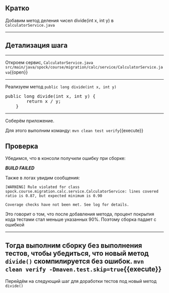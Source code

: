 ## Кратко
Добавим метод деления чисел divide(int x, int y) в `CalculatorService.java`
____
## Детализация шага
____
Откроем сервис, `CalculatorService.java`
    `src/main/java/spock/course/migration/calc/service/CalculatorService.java`{{open}}
____
Реализуем метод `public long divide(int x, int y)`

<pre class="file" data-filename="./src/main/java/spock/course/migration/calc/service/CalculatorService.java" data-target="insert" data-marker="    //------------->">
public long divide(int x, int y) {
        return x / y;
    }
</pre>

----
Соберём приложение.

Для этого выполним команду:
`mvn clean test verify`{{execute}}

## Проверка

Убедимся, что в консоли получили ошибку при сборке:

**_BUILD FAILED_**

Также в логах увидим сообщения:
```
[WARNING] Rule violated for class spock.course.migration.calc.service.CalculatorService: lines covered ratio is 0.87, but expected minimum is 0.90

Coverage checks have not been met. See log for details.
```

Это говорит о том, что после добавления метода, процент покрытия кода тестами стал меньше указанных 90%. Поэтому сборка падает с ошибкой
 
----
Тогда выполним сборку без выполнения тестов, чтобы убедиться, что новый метод `divide()` скомпилируется без ошибок.
`mvn clean verify -Dmaven.test.skip=true`{{execute}}
----
Перейдём на следующий шаг для доработки тестов под новый метод `divide()`
